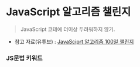 # JavaScript 알고리즘 챌린지
> JavaScript 코테에 더이상 두려워하지 않기.


- 참고 자료(유튜브) : [JavaSciprt 알고리즘 100일 챌린지](https://www.youtube.com/watch?v=RMmOU2u-_as)

### JS문법 키워드